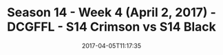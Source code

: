 ---
title: Season 14 - Week 4 (April 2, 2017) - DCGFFL - S14 Crimson vs S14 Black
teams-score:
- team: _teams/s14-crimson.md
  score: 30
- team: _teams/s14-black.md
  score: 13
mvp: Mark S. & Ken
game-ball: Amanda & Andy
season: 14
week: 4
date: '2017-04-05T11:17:35'
pageid: season-14-week-4-april-2-2017-5094-vs-5091
---